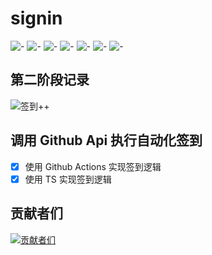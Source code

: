 # signin

[🤣]: https://img.shields.io/badge/🤣-blue
[签到]: https://img.shields.io/badge/签到-2D8CF0
[心情]: https://img.shields.io/badge/心情-19BE6B
[表情]: https://img.shields.io/badge/表情-ED3F14
[记录]: https://img.shields.io/badge/记录-FF7983
[天马行空]: https://img.shields.io/badge/天马行空-C872F2
[😎]: https://img.shields.io/badge/😎-26C2D7

![-][🤣] ![-][签到] ![-][心情] ![-][表情] ![-][记录] ![-][天马行空] ![-][😎]

## 第二阶段记录

![签到++](https://img.shields.io/badge/签到+8-19BE6B)

## 调用 Github Api 执行自动化签到

- [x] 使用 Github Actions 实现签到逻辑
- [x] 使用 TS 实现签到逻辑

## 贡献者们

[![贡献者们](https://contrib.rocks/image?repo=biaov/signin)](https://github.com/biaov/signin/graphs/contributors)
